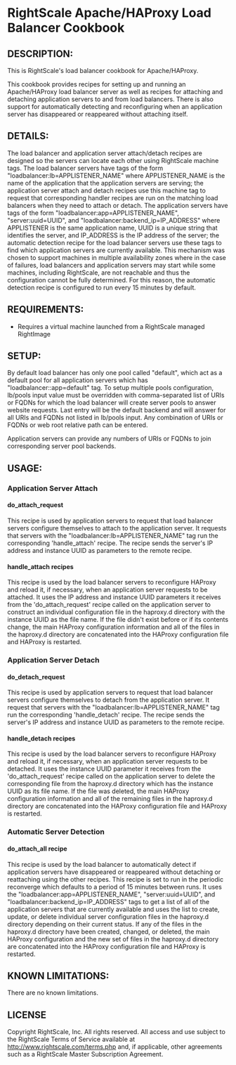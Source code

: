 # RightScale Apache/HAProxy Load Balancer Cookbook 

## DESCRIPTION:

This is RightScale's load balancer cookbook for Apache/HAProxy. 

This cookbook provides recipes for setting up and running an Apache/HAProxy load
balancer server as well as recipes for attaching and detaching application
servers to and from load balancers. There is also support for automatically
detecting and reconfiguring when an application server has disappeared or
reappeared without attaching itself.

## DETAILS:

The load balancer and application server attach/detach recipes are designed so
the servers can locate each other using RightScale machine tags. The load
balancer servers have tags of the form "loadbalancer:lb=APPLISTENER_NAME" where
APPLISTENER_NAME is the name of the application that the application servers are
serving; the application server attach and detach recipes use this machine tag
to request that corresponding handler recipes are run on the matching load
balancers when they need to attach or detach. The application servers have tags
of the form "loadbalancer:app=APPLISTENER_NAME", "server:uuid=UUID", and
"loadbalancer:backend_ip=IP_ADDRESS" where APPLISTENER is the same application
name, UUID is a unique string that identifies the server, and IP_ADDRESS is the
IP address of the server; the automatic detection recipe for the load balancer
servers use these tags to find which application servers are currently
available. This mechanism was chosen to support machines in multiple
availability zones where in the case of failures, load balancers and application 
servers may start while some machines, including RightScale, are not reachable 
and thus the configuration cannot be fully determined. For this reason, the
automatic detection recipe is configured to run every 15 minutes by default.

## REQUIREMENTS:

* Requires a virtual machine launched from a RightScale managed RightImage

## SETUP:

By default load balancer has only one pool called "default", which act as a
default pool for all application servers which has "loadbalancer::app=default"
tag.
To setup multiple pools configuration, lb/pools input value must be overridden
with comma-separated list of URIs or FQDNs for which the load balancer will
create server pools to answer website requests.
Last entry will be the default backend and will answer for all URIs and FQDNs
not listed in lb/pools input.
Any combination of URIs or FQDNs or web root relative path can be entered.

Application servers can provide any numbers of URIs or FQDNs to join
corresponding server pool backends.

## USAGE:

### Application Server Attach

#### do_attach_request

This recipe is used by application servers to request that load balancer servers
configure themselves to attach to the application server. It requests that
servers with the "loadbalancer:lb=APPLISTENER_NAME" tag run the corresponding
'handle_attach' recipe. The recipe sends the server's IP address and instance
UUID as parameters to the remote recipe.

#### handle_attach recipes

This recipe is used by the load balancer servers to reconfigure HAProxy and
reload it, if necessary, when an application server requests to be attached. It
uses the IP address and instance UUID parameters it receives from the
'do_attach_request' recipe called on the application server to construct an
individual configuration file in the haproxy.d directory with the instance UUID
as the file name. If the file didn't exist before or if its contents change, the
main HAProxy configuration information and all of the files in the haproxy.d
directory are concatenated into the HAProxy configuration file and HAProxy is
restarted.

### Application Server Detach

#### do_detach_request

This recipe is used by application servers to request that load balancer servers
configure themselves to detach from the application server. It request that
servers with the "loadbalancer:lb=APPLISTENER_NAME" tag run the corresponding
'handle_detach' recipe. The recipe sends the server's IP address and instance
UUID as parameters to the remote recipe.

#### handle_detach recipes

This recipe is used by the load balancer servers to reconfigure HAProxy and
reload it, if necessary, when an application server requests to be detached. It
uses the instance UUID parameter it receives from the 'do_attach_request' recipe
called on the application server to delete the corresponding file from the
haproxy.d directory which has the instance UUID as its file name. If the file
was deleted, the main HAProxy configuration information and all of the remaining
files in the haproxy.d directory are concatenated into the HAProxy configuration
file and HAProxy is restarted.

### Automatic Server Detection

#### do_attach_all recipe

This recipe is used by the load balancer to automatically detect if application
servers have disappeared or reappeared without detaching or reattaching using
the other recipes. This recipe is set to run in the periodic reconverge which
defaults to a period of 15 minutes between runs. It uses the
"loadbalancer:app=APPLISTENER_NAME", "server:uuid=UUID", and
"loadbalancer:backend_ip=IP_ADDRESS" tags to get a list of all of the
application servers that are currently available and uses the list to create,
update, or delete individual server configuration files in the haproxy.d
directory depending on their current status. If any of the files in the
haproxy.d directory have been created, changed, or deleted, the main HAProxy
configuration and the new set of files in the haproxy.d directory are
concatenated into the HAProxy configuration file and HAProxy is restarted.

## KNOWN LIMITATIONS:

There are no known limitations.

## LICENSE

Copyright RightScale, Inc. All rights reserved.
All access and use subject to the RightScale Terms of Service available at
http://www.rightscale.com/terms.php and, if applicable, other agreements
such as a RightScale Master Subscription Agreement.
